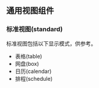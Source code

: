## 通用视图组件

### 标准视图(standard)

标准视图包括以下显示模式，供参考。

- 表格(table)
- 网盘(box)
- 日历(calendar)
- 排程(schedule) 